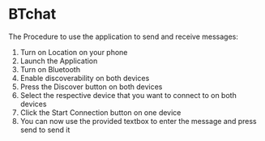 # BTchat
The Procedure to use the application to send and receive messages:

1. Turn on Location on your phone
2. Launch the Application
3. Turn on Bluetooth
4. Enable discoverability on both devices
5. Press the Discover button on both devices
6. Select the respective device that you want to connect to on both devices
7. Click  the Start Connection button on one device
8. You can now use the provided textbox to enter the message and press send to send it

